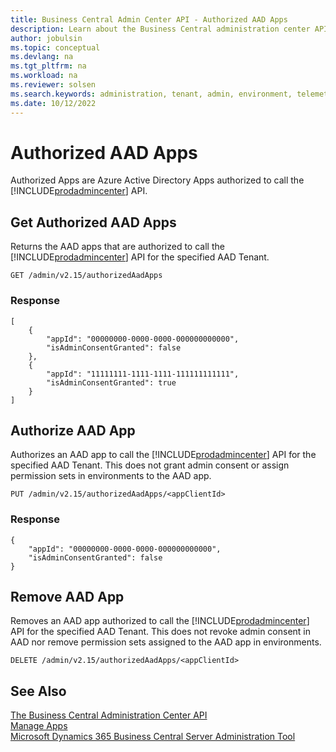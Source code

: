 ```yaml
---
title: Business Central Admin Center API - Authorized AAD Apps
description: Learn about the Business Central administration center API for authorizing AAD Apps.
author: jobulsin
ms.topic: conceptual
ms.devlang: na
ms.tgt_pltfrm: na
ms.workload: na
ms.reviewer: solsen
ms.search.keywords: administration, tenant, admin, environment, telemetry
ms.date: 10/12/2022
---
```


# Authorized AAD Apps 

Authorized Apps are Azure Active Directory Apps authorized to call the [!INCLUDE[prodadmincenter](../developer/includes/prodadmincenter.md)] API.

## Get Authorized AAD Apps

Returns the AAD apps that are authorized to call the [!INCLUDE[prodadmincenter](../developer/includes/prodadmincenter.md)] API for the specified AAD Tenant.

```
GET /admin/v2.15/authorizedAadApps
```

### Response

```
[
    {
        "appId": "00000000-0000-0000-000000000000",
        "isAdminConsentGranted": false
    },
    {
        "appId": "11111111-1111-1111-111111111111",
        "isAdminConsentGranted": true
    }
]
```

## Authorize AAD App

Authorizes an AAD app to call the [!INCLUDE[prodadmincenter](../developer/includes/prodadmincenter.md)] API for the specified AAD Tenant. This does not grant admin consent or assign permission sets in environments to the AAD app.

```
PUT /admin/v2.15/authorizedAadApps/<appClientId>
```

### Response
```
{
    "appId": "00000000-0000-0000-000000000000",
    "isAdminConsentGranted": false
}
```
## Remove AAD App

Removes an AAD app authorized to call the [!INCLUDE[prodadmincenter](../developer/includes/prodadmincenter.md)] API for the specified AAD Tenant. This does not revoke admin consent in AAD nor remove permission sets assigned to the AAD app in environments.

```
DELETE /admin/v2.15/authorizedAadApps/<appClientId>
```

## See Also

[The Business Central Administration Center API](administration-center-api.md)  
[Manage Apps](tenant-admin-center-manage-apps.md)  
[Microsoft Dynamics 365 Business Central Server Administration Tool](administration-tool.md) 
